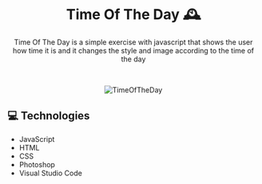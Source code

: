<div align="center">
  
# Time Of The Day 🕰️
  
Time Of The Day is a simple exercise with javascript that shows the user how time it is and it changes the style and image according to the time of the day

<br>
  
  ![TimeOfTheDay](https://user-images.githubusercontent.com/54919378/162604225-5646b8ff-47dd-4628-ae81-89eb8a059ed4.jpg)

</div>

## 💻 Technologies
- JavaScript
- HTML
- CSS
- Photoshop
- Visual Studio Code

